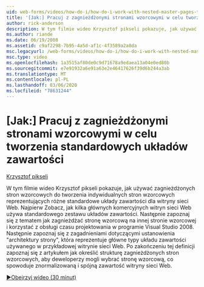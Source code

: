 ```yaml
---
uid: web-forms/videos/how-do-i/how-do-i-work-with-nested-master-pages-to-create-standard-content-layouts
title: '[Jak:] Pracuj z zagnieżdżonymi stronami wzorcowymi w celu tworzenia standardowych układów zawartości | Microsoft Docs'
author: rick-anderson
description: W tym filmie wideo Krzysztof pikseli pokazuje, jak używać zagnieżdżonych stron wzorcowych do tworzenia indywidualnych stron wzorcowych reprezentujących różne standardowe układy zawartości dla elementu w...
ms.author: riande
ms.date: 06/19/2008
ms.assetid: c9af2298-7b95-4a5d-af1c-4f3589a2a8da
msc.legacyurl: /web-forms/videos/how-do-i/how-do-i-work-with-nested-master-pages-to-create-standard-content-layouts
msc.type: video
ms.openlocfilehash: 1a3515af80de0c9d71678a9edaea13a04e0ed80b
ms.sourcegitcommit: e7e91932a6e91a63e2e46417626f39d6b244a3ab
ms.translationtype: MT
ms.contentlocale: pl-PL
ms.lasthandoff: 03/06/2020
ms.locfileid: "78631244"
---
```

# <a name="how-do-i-work-with-nested-master-pages-to-create-standard-content-layouts"></a>[Jak:] Pracuj z zagnieżdżonymi stronami wzorcowymi w celu tworzenia standardowych układów zawartości

[Krzysztof pikseli](https://twitter.com/chrispels)

W tym filmie wideo Krzysztof pikseli pokazuje, jak używać zagnieżdżonych stron wzorcowych do tworzenia indywidualnych stron wzorcowych reprezentujących różne standardowe układy zawartości dla witryny sieci Web. Najpierw Zobacz, jak kilka głównych komercyjnych witryn sieci Web używa standardowego zestawu układów zawartości. Następnie zapoznaj się z tematem jak zagnieżdżać stronę wzorcową na innej stronie wzorcowej i korzystać z obsługi czasu projektowania w programie Visual Studio 2008. Następnie zapoznaj się z zagadnieniami dotyczącymi ustanowienia "architektury strony", która reprezentuje główne typy układu zawartości używanego w przykładowej witrynie sieci Web. Po zakończeniu tej definicji zapoznaj się z artykułem jak określić strukturę zagnieżdżonych stron wzorcowych, aby deweloperzy mogli wybrać stronę wzorcową, co spowoduje znormalizowaną i spójną zawartość witryny sieci Web.

[&#9654;Obejrzyj wideo (30 minut)](https://channel9.msdn.com/Blogs/ASP-NET-Site-Videos/how-do-i-work-with-nested-master-pages-to-create-standard-content-layouts)
